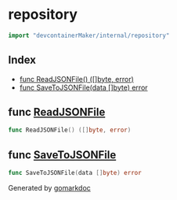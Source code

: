 <!-- gomarkdoc:embed:start -->

<!-- Code generated by gomarkdoc. DO NOT EDIT -->

# repository

```go
import "devcontainerMaker/internal/repository"
```

## Index

- [func ReadJSONFile\(\) \(\[\]byte, error\)](<#ReadJSONFile>)
- [func SaveToJSONFile\(data \[\]byte\) error](<#SaveToJSONFile>)


<a name="ReadJSONFile"></a>
## func [ReadJSONFile](<https://github.com/lucasassuncao/devcontainerMaker/blob/main/internal/repository/repository.go#L24>)

```go
func ReadJSONFile() ([]byte, error)
```



<a name="SaveToJSONFile"></a>
## func [SaveToJSONFile](<https://github.com/lucasassuncao/devcontainerMaker/blob/main/internal/repository/repository.go#L8>)

```go
func SaveToJSONFile(data []byte) error
```



Generated by [gomarkdoc](<https://github.com/princjef/gomarkdoc>)


<!-- gomarkdoc:embed:end -->